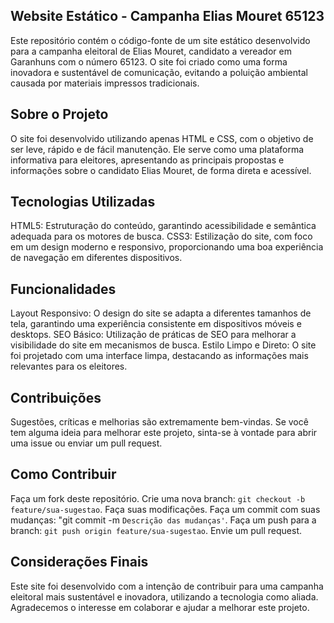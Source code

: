 ## Website Estático - Campanha Elias Mouret 65123
Este repositório contém o código-fonte de um site estático desenvolvido para a campanha eleitoral de Elias Mouret, candidato a vereador em Garanhuns com o número 65123. O site foi criado como uma forma inovadora e sustentável de comunicação, evitando a poluição ambiental causada por materiais impressos tradicionais.

## Sobre o Projeto
O site foi desenvolvido utilizando apenas HTML e CSS, com o objetivo de ser leve, rápido e de fácil manutenção. Ele serve como uma plataforma informativa para eleitores, apresentando as principais propostas e informações sobre o candidato Elias Mouret, de forma direta e acessível.

## Tecnologias Utilizadas
HTML5: Estruturação do conteúdo, garantindo acessibilidade e semântica adequada para os motores de busca.
CSS3: Estilização do site, com foco em um design moderno e responsivo, proporcionando uma boa experiência de navegação em diferentes dispositivos.

## Funcionalidades
Layout Responsivo: O design do site se adapta a diferentes tamanhos de tela, garantindo uma experiência consistente em dispositivos móveis e desktops.
SEO Básico: Utilização de práticas de SEO para melhorar a visibilidade do site em mecanismos de busca.
Estilo Limpo e Direto: O site foi projetado com uma interface limpa, destacando as informações mais relevantes para os eleitores.

## Contribuições
Sugestões, críticas e melhorias são extremamente bem-vindas. Se você tem alguma ideia para melhorar este projeto, sinta-se à vontade para abrir uma issue ou enviar um pull request.

## Como Contribuir
Faça um fork deste repositório.
Crie uma nova branch: `git checkout -b feature/sua-sugestao`.
Faça suas modificações.
Faça um commit com suas mudanças: "git commit -m `Descrição das mudanças'`.
Faça um push para a branch: `git push origin feature/sua-sugestao`.
Envie um pull request.

## Considerações Finais
Este site foi desenvolvido com a intenção de contribuir para uma campanha eleitoral mais sustentável e inovadora, utilizando a tecnologia como aliada. Agradecemos o interesse em colaborar e ajudar a melhorar este projeto.